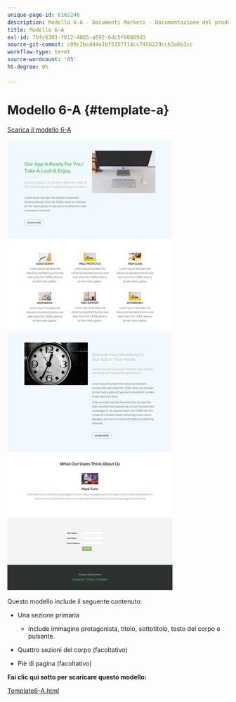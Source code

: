 ```yaml
---
unique-page-id: 8162246
description: Modello 6-A - Documenti Marketo - Documentazione del prodotto
title: Modello 6-A
exl-id: 7bfc6301-f012-4865-a592-6dc5f60469d3
source-git-commit: c09c2bcd44a1bf5357f14cc7456229ccb3a6b3cc
workflow-type: tm+mt
source-wordcount: '65'
ht-degree: 0%

---
```


# Modello 6-A {#template-a}

[Scarica il modello 6-A](https://docs.marketo.com/download/attachments/8162246/template-6a.html?version=1&amp;modificationdate=1437692839000&amp;api=v2)

![](assets/image2015-6-29-16-3a14-3a11.png)

Questo modello include il seguente contenuto:

* Una sezione primaria

   * include immagine protagonista, titolo, sottotitolo, testo del corpo e pulsante.

* Quattro sezioni del corpo (facoltativo)
* Piè di pagina (facoltativo)

**Fai clic qui sotto per scaricare questo modello:**

[Template6-A.html](https://docs.marketo.com/download/attachments/8162246/template-6a.html?version=1&amp;modificationdate=1437692839000&amp;api=v2)
